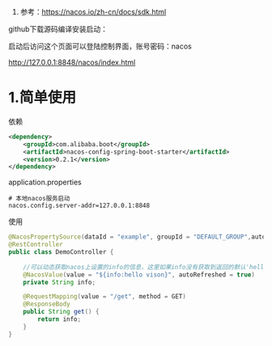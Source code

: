 1. 参考：<https://nacos.io/zh-cn/docs/sdk.html>

github下载源码编译安装启动：



启动后访问这个页面可以登陆控制界面，账号密码：nacos

<http://127.0.0.1:8848/nacos/index.html>

# 1.简单使用

依赖

```xml
<dependency>
    <groupId>com.alibaba.boot</groupId>
    <artifactId>nacos-config-spring-boot-starter</artifactId>
    <version>0.2.1</version>
</dependency>
```

application.properties

```properties
# 本地nacos服务启动
nacos.config.server-addr=127.0.0.1:8848
```

使用

```java
@NacosPropertySource(dataId = "example", groupId = "DEFAULT_GROUP",autoRefreshed = true)
@RestController
public class DemoController {
	
    //可以动态获取nacos上设置的info的信息，这里如果info没有获取到返回的默认'hello vison'值
    @NacosValue(value = "${info:hello vison}", autoRefreshed = true)
    private String info;

    @RequestMapping(value = "/get", method = GET)
    @ResponseBody
    public String get() {
        return info;
    }
}
```


